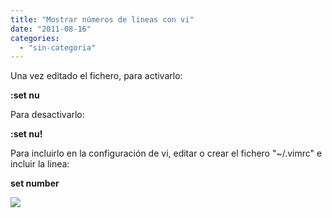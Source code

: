 ```yaml
---
title: "Mostrar números de lineas con vi"
date: "2011-08-16"
categories: 
  - "sin-categoria"
---
```


Una vez editado el fichero, para activarlo:  
  
**:set nu**  
  
Para desactivarlo:  
  
**:set nu!**  
  
Para incluirlo en la configuración de vi, editar o crear el fichero "~/.vimrc" e incluir la linea:  
  
**set number**

![](https://blogger.googleusercontent.com/tracker/3262098284547378612-8456502876871018063?l=tablondesastre.blogspot.com)
